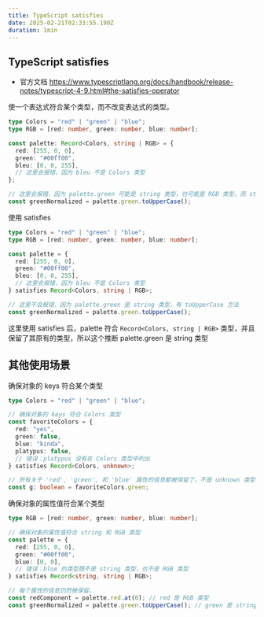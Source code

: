 ```yaml
---
title: TypeScript satisfies
date: 2025-02-21T02:33:55.190Z
duration: 1min
---
```


## TypeScript satisfies

- 官方文档 https://www.typescriptlang.org/docs/handbook/release-notes/typescript-4-9.html#the-satisfies-operator

使一个表达式符合某个类型，而不改变表达式的类型。

```ts
type Colors = "red" | "green" | "blue";
type RGB = [red: number, green: number, blue: number];

const palette: Record<Colors, string | RGB> = {
  red: [255, 0, 0],
  green: "#00ff00",
  bleu: [0, 0, 255],
  // 这里会报错，因为 bleu 不是 Colors 类型
};

// 这里会报错，因为 palette.green 可能是 string 类型，也可能是 RGB 类型，而 string 类型没有 toUpperCase 方法
const greenNormalized = palette.green.toUpperCase();
```

使用 satisfies

```ts
type Colors = "red" | "green" | "blue";
type RGB = [red: number, green: number, blue: number];

const palette = {
  red: [255, 0, 0],
  green: "#00ff00",
  bleu: [0, 0, 255],
  // 这里会报错，因为 bleu 不是 Colors 类型
} satisfies Record<Colors, string | RGB>;

// 这里不会报错，因为 palette.green 是 string 类型，有 toUpperCase 方法
const greenNormalized = palette.green.toUpperCase();
```

这里使用 satisfies 后，palette 符合 `Record<Colors, string | RGB>` 类型，并且保留了其原有的类型，所以这个推断 palette.green 是 string 类型

## 其他使用场景

确保对象的 keys 符合某个类型

```ts
type Colors = "red" | "green" | "blue";

// 确保对象的 keys 符合 Colors 类型
const favoriteColors = {
  red: "yes",
  green: false,
  blue: "kinda",
  platypus: false,
  // 错误：platypus 没有在 Colors 类型中列出
} satisfies Record<Colors, unknown>;

// 所有关于 'red', 'green', 和 'blue' 属性的信息都被保留了，不是 unknown 类型
const g: boolean = favoriteColors.green;
```

确保对象的属性值符合某个类型

```ts
type RGB = [red: number, green: number, blue: number];

// 确保对象的属性值符合 string 和 RGB 类型
const palette = {
  red: [255, 0, 0],
  green: "#00ff00",
  blue: [0, 0],
  // 错误：blue 的类型既不是 string 类型，也不是 RGB 类型
} satisfies Record<string, string | RGB>;

// 每个属性的信息仍然被保留。
const redComponent = palette.red.at(0); // red 是 RGB 类型
const greenNormalized = palette.green.toUpperCase(); // green 是 string 类型
```
